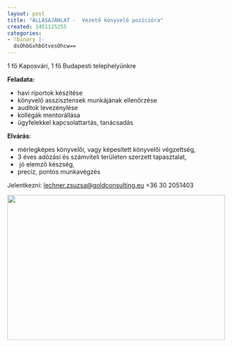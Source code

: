 ```yaml
---
layout: post
title: "ÁLLÁSAJÁNLAT -  Vezető könyvelő pozícióra"
created: 1451125255
categories:
- !binary |-
  dsOhbGxhbGtvesOhcw==
---
```

<p>1 fő Kaposvári, 1 fő Budapesti telephelyünkre &nbsp;</p><p><strong>Feladata:</strong></p><ul><li>havi riportok készítése</li><li>könyvelő asszisztensek munkájának ellenőrzése</li><li>auditok levezénylése</li><li>kollégák mentorállása</li><li>ügyfelekkel kapcsolattartás, tanácsadás</li></ul><p><strong>Elvárás</strong>:&nbsp;</p><ul><li>mérlegképes könyvelői, vagy képesített könyvelői végzettség,</li><li>3 éves adózási és számviteli területen szerzett tapasztalat,</li><li>&nbsp;jó elemző készség,</li><li>precíz, pontos munkavégzés</li></ul><p>Jelentkezni: <a href="mailto:lechner.zsuzsa@goldconsulting.eu">lechner.zsuzsa@goldconsulting.eu</a>&nbsp;+36 30 2051403</p><p><img src="/sites/goldconsulting.eu/files/img/hand-laptop-notebook-technology.jpg" width="500" height="333" style="vertical-align: middle;"></p><p>&nbsp;</p><p>&nbsp;</p><p>&nbsp;</p><p>&nbsp;</p><p>&nbsp;</p><p>&nbsp;</p><p>&nbsp;</p><p>&nbsp;</p><p>&nbsp;</p><p>&nbsp;</p>
